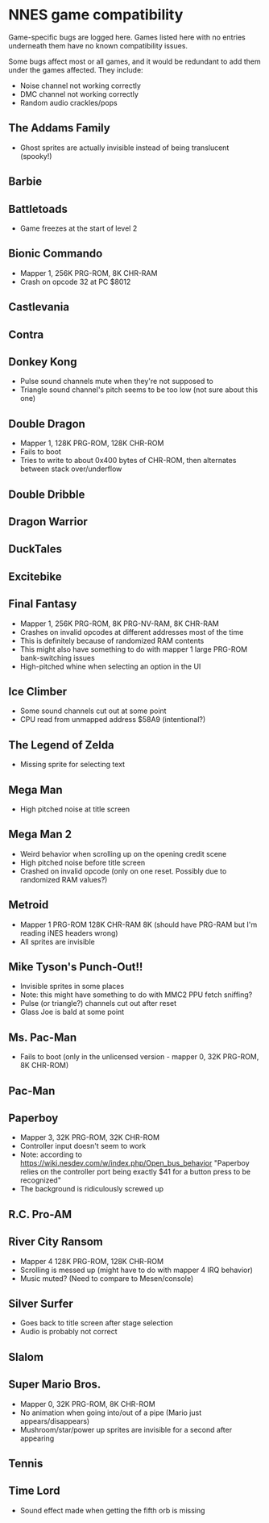 # NNES game compatibility
Game-specific bugs are logged here.
Games listed here with no entries underneath them have no known compatibility issues.

Some bugs affect most or all games, and it would be redundant to add them under the games affected. They include:
* Noise channel not working correctly
* DMC channel not working correctly
* Random audio crackles/pops

## The Addams Family
* Ghost sprites are actually invisible instead of being translucent (spooky!)

## Barbie

## Battletoads
* Game freezes at the start of level 2

## Bionic Commando
* Mapper 1, 256K PRG-ROM, 8K CHR-RAM
* Crash on opcode 32 at PC $8012

## Castlevania

## Contra

## Donkey Kong
* Pulse sound channels mute when they're not supposed to
* Triangle sound channel's pitch seems to be too low (not sure about this one)

## Double Dragon
* Mapper 1, 128K PRG-ROM, 128K CHR-ROM
* Fails to boot
* Tries to write to about 0x400 bytes of CHR-ROM, then alternates between stack over/underflow

## Double Dribble

## Dragon Warrior

## DuckTales

## Excitebike

## Final Fantasy
* Mapper 1, 256K PRG-ROM, 8K PRG-NV-RAM, 8K CHR-RAM
* Crashes on invalid opcodes at different addresses most of the time
* This is definitely because of randomized RAM contents
* This might also have something to do with mapper 1 large PRG-ROM bank-switching issues
* High-pitched whine when selecting an option in the UI

## Ice Climber
* Some sound channels cut out at some point
* CPU read from unmapped address $58A9 (intentional?)

## The Legend of Zelda
* Missing sprite for selecting text

## Mega Man
* High pitched noise at title screen

## Mega Man 2
* Weird behavior when scrolling up on the opening credit scene
* High pitched noise before title screen
* Crashed on invalid opcode (only on one reset. Possibly due to randomized RAM values?)

## Metroid
* Mapper 1 PRG-ROM 128K CHR-RAM 8K (should have PRG-RAM but I'm reading iNES headers wrong)
* All sprites are invisible

## Mike Tyson's Punch-Out!!
* Invisible sprites in some places
* Note: this might have something to do with MMC2 PPU fetch sniffing?
* Pulse (or triangle?) channels cut out after reset
* Glass Joe is bald at some point

## Ms. Pac-Man
* Fails to boot (only in the unlicensed version - mapper 0, 32K PRG-ROM, 8K CHR-ROM)

## Pac-Man

## Paperboy
* Mapper 3, 32K PRG-ROM, 32K CHR-ROM
* Controller input doesn't seem to work
* Note: according to https://wiki.nesdev.com/w/index.php/Open_bus_behavior "Paperboy relies on the controller port being exactly $41 for a button press to be recognized"
* The background is ridiculously screwed up

## R.C. Pro-AM

## River City Ransom
* Mapper 4 128K PRG-ROM, 128K CHR-ROM
* Scrolling is messed up (might have to do with mapper 4 IRQ behavior)
* Music muted? (Need to compare to Mesen/console)

## Silver Surfer
* Goes back to title screen after stage selection
* Audio is probably not correct

## Slalom

## Super Mario Bros.
* Mapper 0, 32K PRG-ROM, 8K CHR-ROM
* No animation when going into/out of a pipe (Mario just appears/disappears)
* Mushroom/star/power up sprites are invisible for a second after appearing

## Tennis

## Time Lord
* Sound effect made when getting the fifth orb is missing